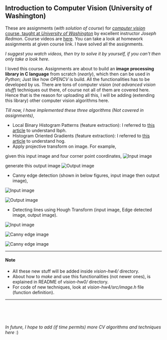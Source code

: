 ## Introduction to Computer Vision (University of Washington)

These are assignments (*with solution of course*) for [*computer vision* course, taught at *University of Washington*](https://pjreddie.com/courses/computer-vision/) by excellent instructor *Joseph Redmon*. Course videos are [here](https://www.youtube.com/playlist?list=PLjMXczUzEYcHvw5YYSU92WrY8IwhTuq7p). You can take a look at homework assignments at given course link. I have solved all the assignments.

*I suggest you watch videos, then try to solve it by yourself, if you can't then only take a look here.*

I loved this course. Assignments are about to build an **image processing library in C language** from scratch (*nearly*), which then can be used in *Python*; Just like how *OPENCV* is build. All the functionalities has to be developed by us. There are tons of computer vision (*not advanced vision stuff*) techniques out there, of course not all of them are covered here. Hence that is the reason for uploading all this, I will be adding (extending this library) other computer vision algorithms here. 

*Till now, I have implemented these three algorithms (Not covered in assignments)*,
* Local Binary Histogram Patterns (feature extraction): I referred to [this article](https://towardsdatascience.com/face-recognition-how-lbph-works-90ec258c3d6b) to understand lbph.
* Histogram Oriented Gradients (feature extraction): I referred to [this article](https://www.learnopencv.com/histogram-of-oriented-gradients/) to understand hog.
* Apply projective transform on image. For example,

given this input image and four corner point coordinates,
![Input image](vision-hw4/data/new_board.jpg)

generate this output image
![Output image](vision-hw4/proj_resized1.jpg)

* Canny edge detection (shown in below figures, input image then output image),

![Input image](vision-hw4/data/canny.jpg)

![Output image](vision-hw4/canny.jpg)

* Detecting lines using Hough Transform (input image, Edge detected image, output image).

![Input image](vision-hw4/data/tower.jpg)

![Canny edge image](vision-hw4/canny_board.jpg)

![Canny edge image](vision-hw4/lines.jpg)


---
#### Note
* All these new stuff will be added inside *vision-hw4/* directory.
* About how to *make* and use this functionalities (not newer ones), is explained in README of *vision-hw0/* directory.
* For code of new techniques, look at *vision-hw4/src/image.h* file (function definition).
---

<br/>
<br/>
<br/>

*In future, I hope to add (if time permits) more CV algorithms and techniques here* :)
